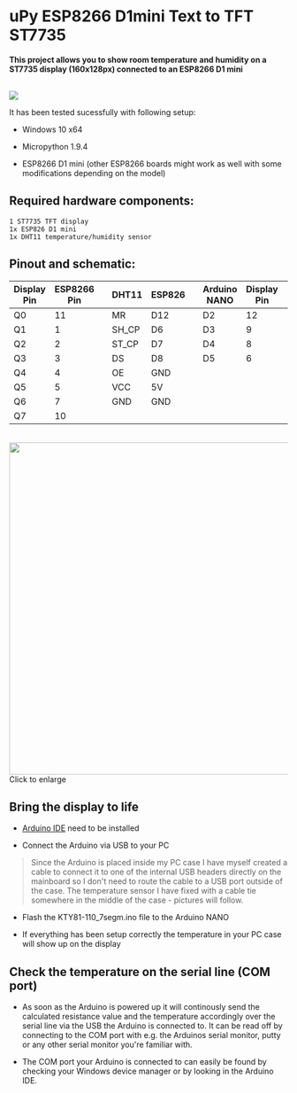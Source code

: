 # uPy ESP8266 D1mini Text to TFT ST7735
**This project allows you to show room temperature and humidity on a ST7735 display (160x128px) connected to an ESP8266 D1 mini**

</br>
<img src="https://i.imgur.com/EwXUg77.png">

It has been tested sucessfully with following setup:

* Windows 10 x64

* Micropython 1.9.4

* ESP8266 D1 mini  (other ESP8266 boards might work as well with some modifications depending on the model)

## Required hardware components:

    1 ST7735 TFT display
    1x ESP826 D1 mini
    1x DHT11 temperature/humidity sensor
          
## Pinout and schematic:

|Display Pin |ESP8266 Pin |  |DHT11       |ESP826       |  |Arduino NANO|Display Pin|   |KTY81-110 Pin|Arduino Pin|
|------------|------------|--|------------|-------------|--|------------|-----------|---|-------------|-----------|        
|Q0          |11          |  |MR	      |D12          |  |D2          |12         |   |1            |A1         |       
|Q1          |1           |  |SH_CP       |D6           |  |D3          |9          |   |2            |5V         |       
|Q2          |2           |  |ST_CP       |D7           |  |D4          |8          |   |             |           |       
|Q3          |3           |  |DS	      |D8           |  |D5          |6          |   |             |           |       
|Q4          |4           |  |OE          |GND          |  |            |           |   |             |           |       
|Q5          |5           |  |VCC         |5V           |  |            |           |   |             |           |       
|Q6          |7           |  |GND         |GND          |  |            |           |   |             |           |       
|Q7          |10          |  |            |             |  |            |           |   |             |           |
   
</br>
<img src="https://i.imgur.com/jWa8qOf.png" width="600">
Click to enlarge

## Bring the display to life

* [Arduino IDE](https://www.arduino.cc/en/software) need to be installed

* Connect the Arduino via USB to your PC
> Since the Arduino is placed inside my PC case I have myself created a cable to connect it to one of the internal USB headers directly on the mainboard so I don't need to route the cable to a USB port outside of the case. The temperature sensor I have fixed with a cable tie somewhere in the middle of the case - pictures will follow.

* Flash the KTY81-110_7segm.ino file to the Arduino NANO

* If everything has been setup correctly the temperature in your PC case will show up on the display

## Check the temperature on the serial line (COM port)

* As soon as the Arduino is powered up it will continously send the calculated resistance value and the temperature accordingly over the serial line via the USB the Arduino is connected to. It can be read off by connecting to the COM port with e.g. the Arduinos serial monitor, putty or any other serial monitor you're familiar with.
      
* The COM port your Arduino is connected to can easily be found by checking your Windows device manager or by looking in the Arduino IDE.
  
</br>
